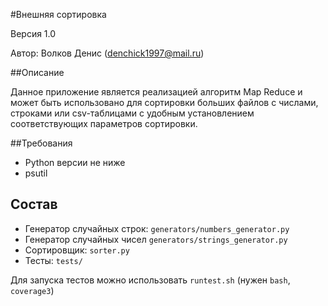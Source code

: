 #Внешняя сортировка

Версия 1.0

Автор: Волков Денис (denchick1997@mail.ru)

##Описание

Данное приложение является реализацией алгоритм Map Reduce и может быть использовано для сортировки больших файлов с числами, строками или csv-таблицами с удобным установлением соответствующих параметров сортировки.

##Требования

* Python версии не ниже
* psutil

## Состав

* Генератор случайных строк: `generators/numbers_generator.py`
* Генератор случайных чисел `generators/strings_generator.py`
* Сортировщик: `sorter.py`
* Тесты: `tests/`

Для запуска тестов можно использовать `runtest.sh` (нужен `bash`, `coverage3`)